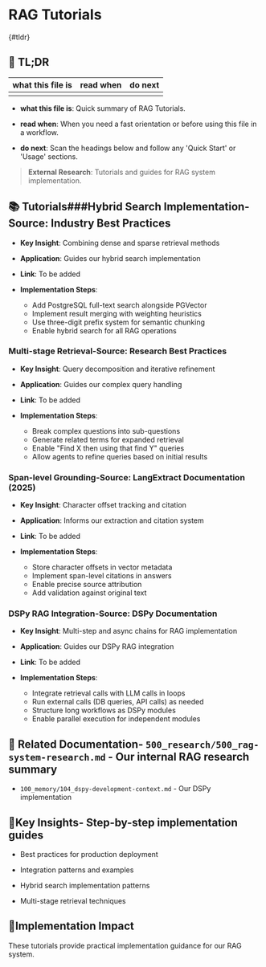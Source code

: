 

# RAG Tutorials

{#tldr}

## 🔎 TL;DR

| what this file is | read when | do next |
|---|---|---|
|  |  |  |

- **what this file is**: Quick summary of RAG Tutorials.

- **read when**: When you need a fast orientation or before using this file in a workflow.

- **do next**: Scan the headings below and follow any 'Quick Start' or 'Usage' sections.

> **External Research**: Tutorials and guides for RAG system implementation.

## 📚 **Tutorials**###**Hybrid Search Implementation**-**Source**: Industry Best Practices

- **Key Insight**: Combining dense and sparse retrieval methods

- **Application**: Guides our hybrid search implementation

- **Link**: To be added

- **Implementation Steps**:
  - Add PostgreSQL full-text search alongside PGVector
  - Implement result merging with weighting heuristics
  - Use three-digit prefix system for semantic chunking
  - Enable hybrid search for all RAG operations

### **Multi-stage Retrieval**-**Source**: Research Best Practices

- **Key Insight**: Query decomposition and iterative refinement

- **Application**: Guides our complex query handling

- **Link**: To be added

- **Implementation Steps**:
  - Break complex questions into sub-questions
  - Generate related terms for expanded retrieval
  - Enable "Find X then using that find Y" queries
  - Allow agents to refine queries based on initial results

### **Span-level Grounding**-**Source**: LangExtract Documentation (2025)

- **Key Insight**: Character offset tracking and citation

- **Application**: Informs our extraction and citation system

- **Link**: To be added

- **Implementation Steps**:
  - Store character offsets in vector metadata
  - Implement span-level citations in answers
  - Enable precise source attribution
  - Add validation against original text

### **DSPy RAG Integration**-**Source**: DSPy Documentation

- **Key Insight**: Multi-step and async chains for RAG implementation

- **Application**: Guides our DSPy RAG integration

- **Link**: To be added

- **Implementation Steps**:
  - Integrate retrieval calls with LLM calls in loops
  - Run external calls (DB queries, API calls) as needed
  - Structure long workflows as DSPy modules
  - Enable parallel execution for independent modules

## 🔗 **Related Documentation**- `500_research/500_rag-system-research.md` - Our internal RAG research summary

- `100_memory/104_dspy-development-context.md` - Our DSPy implementation

## 📖**Key Insights**- Step-by-step implementation guides

- Best practices for production deployment

- Integration patterns and examples

- Hybrid search implementation patterns

- Multi-stage retrieval techniques

## 🎯**Implementation Impact**

These tutorials provide practical implementation guidance for our RAG system.
